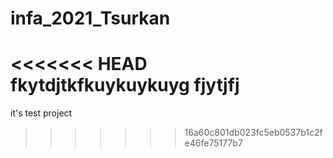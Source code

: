 # infa_2021_Tsurkan
<<<<<<< HEAD
fkytdjtkfkuykuykuyg
fjytjfj
=======
it's test project
>>>>>>> 16a60c801db023fc5eb0537b1c2fe46fe75177b7
